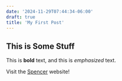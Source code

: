 ```yaml
---
date: '2024-11-29T07:44:34-06:00'
draft: true
title: 'My First Post'
---
```


## This is Some Stuff

This is **bold** text, and this is *emphasized* text.

Visit the [Spencer](https://spencerolson.org) website!